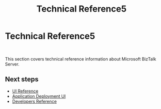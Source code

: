 ﻿---
title: Technical Reference5
TOCTitle: UI guidance and Developers reference
ms:assetid: b8539fc6-35fb-4c9c-bdc6-c7aefb5efe0a
ms:mtpsurl: https://msdn.microsoft.com/en-us/library/Aa578290(v=BTS.80)
ms:contentKeyID: 51530767
ms.date: 08/30/2017
mtps_version: v=BTS.80
---

# Technical Reference5

 

This section covers technical reference information about Microsoft BizTalk Server.

## Next steps

  - [UI Reference](ui-reference.md)
  - [Application Deployment UI](application-deployment-ui-help.md)
  - [Developers Reference](developers-reference.md)

